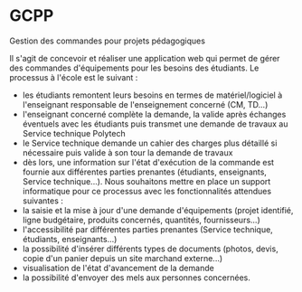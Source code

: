 # GCPP
Gestion des commandes pour projets pédagogiques 

Il s'agit de concevoir et réaliser une application web qui permet de gérer des commandes d'équipements pour les besoins des étudiants. Le processus à l'école est le suivant :
- les étudiants remontent leurs besoins en termes de matériel/logiciel à l'enseignant responsable de l'enseignement concerné (CM, TD...)
- l'enseignant concerné complète la demande, la valide après échanges éventuels avec les étudiants puis transmet une demande de travaux au Service technique Polytech
- le Service technique demande un cahier des charges plus détaillé si nécessaire puis valide à son tour la demande de travaux
- dès lors, une information sur l'état d'exécution de la commande est fournie aux différentes parties prenantes (étudiants, enseignants, Service technique...).
Nous souhaitons mettre en place un support informatique pour ce processus avec les fonctionnalités attendues suivantes :
- la saisie et la mise à jour d'une demande d'équipements (projet identifié, ligne budgétaire, produits concernés, quantités, fournisseurs...)
- l'accessibilité par différentes parties prenantes (Service technique, étudiants, enseignants...)
- la possibilité d'insérer différents types de documents (photos, devis, copie d'un panier depuis un site marchand externe...)
- visualisation de l'état d'avancement de la demande
- la possibilité d'envoyer des mels aux personnes concernées. 
